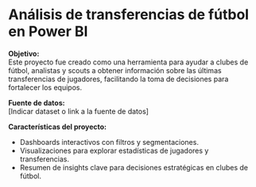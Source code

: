 # Análisis de transferencias de fútbol en Power BI

**Objetivo:**  
Este proyecto fue creado como una herramienta para ayudar a clubes de fútbol, analistas y scouts a obtener información sobre las últimas transferencias de jugadores, facilitando la toma de decisiones para fortalecer los equipos.

**Fuente de datos:**  
[Indicar dataset o link a la fuente de datos]

**Características del proyecto:**  
- Dashboards interactivos con filtros y segmentaciones.  
- Visualizaciones para explorar estadísticas de jugadores y transferencias.  
- Resumen de insights clave para decisiones estratégicas en clubes de fútbol.
